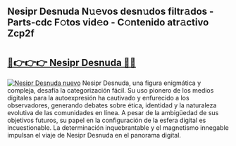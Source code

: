## Nesipr Desnuda N𝚞𝚎vos desn𝚞dos filtr𝚊dos - Parts-cdc F𝚘tos vid𝚎o - C𝚘ntenido atr𝚊ctivo Zcp2f

# <h2><a href="http://mbc7bwr.tromn.icu/?c=Nesipr+Desnuda">🔗👉👉👉 Nesipr Desnuda 🔗🔗</a></h2>

[![Nesipr Desnuda nuevo](https://i.imgur.com/pEAQMta.gif)](http://mbc7bwr.tromn.icu/?c=Nesipr+Desnuda)
Nesipr Desnuda, una figura enigmática y compleja, desafía la categorización fácil. Su uso pionero de los medios digitales para la autoexpresión ha cautivado y enfurecido a los observadores, generando debates sobre ética, identidad y la naturaleza evolutiva de las comunidades en línea. A pesar de la ambigüedad de sus objetivos futuros, su papel en la configuración de la esfera digital es incuestionable. La determinación inquebrantable y el magnetismo innegable impulsan el viaje de Nesipr Desnuda en el panorama digital.
